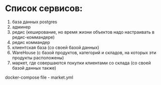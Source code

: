 # Список сервисов:
1. база данных postgres
2. админер
3. редис (кеширование, но время жизни объектов надо настраивать в редис-коммандере)
4. редис коммандер
5. клиентская база (со своей базой данных)
6. WareHouse (с базой продуктов, категорий и складов, на которых эти продукты расположены)
7. маркет, где совершаются покупки клиентами со склада (со своей базой данных также)

docker-compose file - market.yml